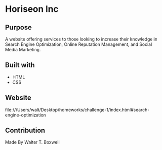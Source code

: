 # Horiseon Inc

## Purpose
A website offering services to those looking to increase their knowledge in Search Engine Optimization, Online Reputation Management, and Social Media Marketing.

## Built with
* HTML
* CSS

## Website
file:///Users/walt/Desktop/homeworks/challenge-1/index.html#search-engine-optimization

## Contribution
Made By Walter T. Boxwell
